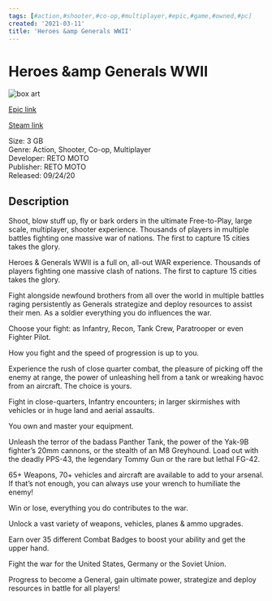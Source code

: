 ```yaml
---
tags: [#action,#shooter,#co-op,#multiplayer,#epic,#game,#owned,#pc]
created: '2021-03-11'
title: 'Heroes &amp Generals WWII'
---
```

# Heroes &amp Generals WWII

![box art](https://cdn1.epicgames.com/salesEvent/salesEvent/f91ca9d1-be93-46c9-9825-85519550410b_2560x1440-d68a335150b6be526c3da770ebf65bfb?h=270&amp;resize=1&amp;w=480)

[Epic link](https://www.epicgames.com/store/en-US/p/heroes-and-generals-wwii)

[Steam link](https://store.steampowered.com/app/227940/Heroes__Generals)

Size: 3 GB  
Genre: Action, Shooter, Co-op, Multiplayer  
Developer: RETO MOTO  
Publisher: RETO MOTO  
Released: 09/24/20  

## Description

Shoot, blow stuff up, fly or bark orders in the ultimate Free-to-Play, large scale, multiplayer, shooter experience. Thousands of players in multiple battles fighting one massive war of nations. The first to capture 15 cities takes the glory.

Heroes &amp; Generals WWII is a full on, all-out WAR experience. Thousands of players fighting one massive clash of nations. The first to capture 15 cities takes the glory. 

Fight alongside newfound brothers from all over the world in multiple battles raging persistently as Generals strategize and deploy resources to assist their men. As a soldier everything you do influences the war.

Choose your fight: as Infantry, Recon, Tank Crew, Paratrooper or even Fighter Pilot.

How you fight and the speed of progression is up to you.

Experience the rush of close quarter combat, the pleasure of picking off the enemy at range, the power of unleashing hell from a tank or wreaking havoc from an aircraft. The choice is yours.

Fight in close-quarters, Infantry encounters; in larger skirmishes with vehicles or in huge land and aerial assaults.

You own and master your equipment.

Unleash the terror of the badass Panther Tank, the power of the Yak-9B fighter’s 20mm cannons, or the stealth of an M8 Greyhound. Load out with the deadly PPS-43, the legendary Tommy Gun or the rare but lethal FG-42.

65+ Weapons, 70+ vehicles and aircraft are available to add to your arsenal. If that’s not enough, you can always use your wrench to humiliate the enemy!

Win or lose, everything you do contributes to the war.

Unlock a vast variety of weapons, vehicles, planes &amp; ammo upgrades.

Earn over 35 different Combat Badges to boost your ability and get the upper hand.

Fight the war for the United States, Germany or the Soviet Union.

Progress to become a General, gain ultimate power, strategize and deploy resources in battle for all players!
